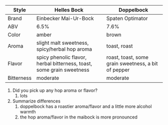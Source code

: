 
| Style | Helles Bock | Doppelbock |
|--|--|--|
| Brand | Einbecker Mai-Ur-Bock | Spaten Optimator |
| ABV | 6.5% | 7.6% |
| Color | amber | brown |
| Aroma | slight malt sweetness, spicy/herbal hop aroma | toast, roast |
| Flavor | spicy phenolic flavor, herbal bitterness, toast, some grain sweetness | roast, toast, some grain sweetness, a bit of pepper|
| Bitterness | moderate | moderate |


1. Did you pick up any hop aroma or flavor?
	1. lots
2. Summarize differences
	1. doppelbock has a roastier aroma/flavor and a little more alcohol warmth
	2. the hop aroma/flavor in the maibock is more pronounced
